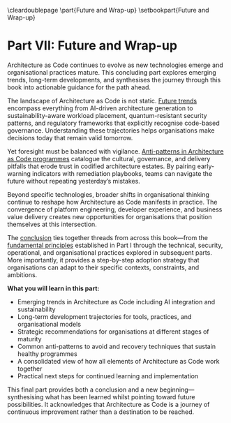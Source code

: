 \cleardoublepage
\part{Future and Wrap-up}
\setbookpart{Future and Wrap-up}

# Part VII: Future and Wrap-up

Architecture as Code continues to evolve as new technologies emerge and organisational practices mature. This concluding part explores emerging trends, long-term developments, and synthesises the journey through this book into actionable guidance for the path ahead.

The landscape of Architecture as Code is not static. [Future trends](25_future_trends_development/index.md) encompass everything from AI-driven architecture generation to sustainability-aware workload placement, quantum-resistant security patterns, and regulatory frameworks that explicitly recognise code-based governance. Understanding these trajectories helps organisations make decisions today that remain valid tomorrow.

Yet foresight must be balanced with vigilance. [Anti-patterns in Architecture as Code programmes](26_aac_anti_patterns/index.md) catalogue the cultural, governance, and delivery pitfalls that erode trust in codified architecture estates. By pairing early-warning indicators with remediation playbooks, teams can navigate the future without repeating yesterday’s mistakes.

Beyond specific technologies, broader shifts in organisational thinking continue to reshape how Architecture as Code manifests in practice. The convergence of platform engineering, developer experience, and business value delivery creates new opportunities for organisations that position themselves at this intersection.

The [conclusion](27_conclusion.md) ties together threads from across this book—from the [fundamental principles](02_fundamental_principles.md) established in Part I through the technical, security, operational, and organisational practices explored in subsequent parts. More importantly, it provides a step-by-step adoption strategy that organisations can adapt to their specific contexts, constraints, and ambitions.

**What you will learn in this part:**

- Emerging trends in Architecture as Code including AI integration and sustainability
- Long-term development trajectories for tools, practices, and organisational models
- Strategic recommendations for organisations at different stages of maturity
- Common anti-patterns to avoid and recovery techniques that sustain healthy programmes
- A consolidated view of how all elements of Architecture as Code work together
- Practical next steps for continued learning and implementation

This final part provides both a conclusion and a new beginning—synthesising what has been learned whilst pointing toward future possibilities. It acknowledges that Architecture as Code is a journey of continuous improvement rather than a destination to be reached.
